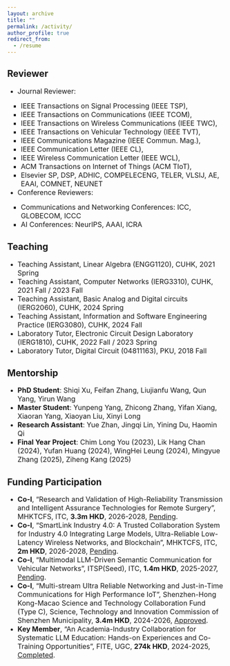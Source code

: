 ```yaml
---
layout: archive
title: ""
permalink: /activity/
author_profile: true
redirect_from:
  - /resume
---
```


Reviewer
------
<ul>
  <li><font size=3>Journal Reviewer:</font></li>
    <ul style="margin-left: -40px;">
      <ul style="margin-left: 0px;">
        <li><font size=3>IEEE Transactions on Signal Processing (IEEE TSP),</font></li>
        <li><font size=3>IEEE Transactions on Communications (IEEE TCOM),</font></li>
        <li><font size=3>IEEE Transactions on Wireless Communications (IEEE TWC),</font></li>
        <li><font size=3>IEEE Transactions on Vehicular Technology (IEEE TVT),</font></li>
        <li><font size=3>IEEE Communications Magazine (IEEE Commun. Mag.),</font></li>
        <li><font size=3>IEEE  Communication Letter (IEEE CL),</font></li>
        <li><font size=3>IEEE Wireless Communication Letter (IEEE WCL),</font></li>
        <li><font size=3>ACM Transactions on Internet of Things (ACM TIoT),</font></li>
        <li><font size=3>Elsevier SP, DSP, ADHIC, COMPELECENG, TELER, VLSIJ, AE, EAAI, COMNET, NEUNET</font></li>
      </ul>
    </ul>
  <li><font size=3>Conference Reviewers:</font></li>
    <ul style="margin-left: -40px;">
      <ul style="margin-left: 0px;">
        <li><font size=3> Communications and Networking Conferences: ICC, GLOBECOM, ICCC</font></li>
        <li><font size=3> AI Conferences: NeurIPS, AAAI, ICRA</font></li>
      </ul>
    </ul>
</ul>  
          
Teaching
------
* <font size=3>Teaching Assistant, Linear Algebra (ENGG1120), CUHK, 2021 Spring</font>
* <font size=3>Teaching Assistant, Computer Networks (IERG3310), CUHK, 2021 Fall / 2023 Fall</font>
* <font size=3>Teaching Assistant, Basic Analog and Digital circuits (IERG2060), CUHK, 2024 Spring</font>
* <font size=3>Teaching Assistant, Information and Software Engineering Practice (IERG3080), CUHK, 2024 Fall</font>
* <font size=3>Laboratory Tutor, Electronic Circuit Design Laboratory (IERG1810), CUHK, 2022 Fall / 2023 Spring</font>
* <font size=3>Laboratory Tutor, Digital Circuit (04811163), PKU, 2018 Fall</font>

Mentorship
------
* <font size=3> <b>PhD Student</b>: Shiqi Xu, Feifan Zhang, Liujianfu Wang, Qun Yang, Yirun Wang</font>
* <font size=3> <b>Master Student</b>: Yunpeng Yang, Zhicong Zhang, Yifan Xiang, Xiaoran Yang, Xiaoyan Liu, Xinyi Long</font>
* <font size=3> <b>Research Assistant</b>: Yue Zhan, Jingqi Lin, Yining Du, Haomin Qi</font>
* <font size=3> <b>Final Year Project</b>: Chim Long You (2023), Lik Hang Chan (2024), Yufan Huang (2024), WingHei Leung (2024), Mingyue Zhang (2025), Ziheng Kang (2025)</font>

Funding Participation
------
* <font size=3> <b>Co-I</b>, “Research and Validation of High-Reliability Transmission and Intelligent Assurance Technologies for Remote Surgery”, MHKTCFS, ITC, <b>3.3m HKD</b>, 2026-2028, <u>Pending</u>.</font>
* <font size=3> <b>Co-I</b>, “SmartLink Industry 4.0: A Trusted Collaboration System for Industry 4.0 Integrating Large Models, Ultra-Reliable Low-Latency Wireless Networks, and Blockchain”, MHKTCFS, ITC, <b>2m HKD</b>, 2026-2028, <u>Pending</u>.</font>
* <font size=3> <b>Co-I</b>, “Multimodal LLM-Driven Semantic Communication for Vehicular Networks”, ITSP(Seed), ITC, <b>1.4m HKD</b>, 2025-2027, <u>Pending</u>.</font>
* <font size=3> <b>Co-I</b>, “Multi-stream Ultra Reliable Networking and Just-in-Time Communications for High Performance IoT”, Shenzhen-Hong Kong-Macao Science and Technology Collaboration Fund (Type C), Science, Technology and Innovation Commission of Shenzhen Municipality, <b>3.4m HKD</b>, 2024-2026, <u>Approved</u>.</font>
* <font size=3> <b>Key Member</b>, “An Academia-Industry Collaboration for Systematic LLM Education: Hands-on Experiences and Co-Training Opportunities”, FITE, UGC, <b>274k HKD</b>, 2024-2025, <u>Completed</u>.</font>
